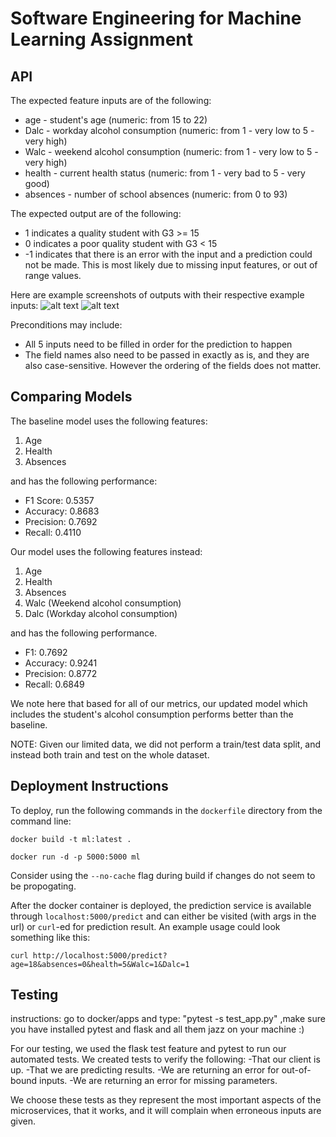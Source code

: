# Software Engineering for Machine Learning Assignment

## API

The expected feature inputs are of the following:
- age - student's age (numeric: from 15 to 22)
- Dalc - workday alcohol consumption (numeric: from 1 - very low to 5 - very high)
- Walc - weekend alcohol consumption (numeric: from 1 - very low to 5 - very high)
- health - current health status (numeric: from 1 - very bad to 5 - very good)
- absences - number of school absences (numeric: from 0 to 93)

The expected output are of the following:
- 1 indicates a quality student with G3 >= 15
- 0 indicates a poor quality student with G3 < 15
- -1 indicates that there is an error with the input and a prediction could not be made. This is most likely due to missing input features, or out of range values. 

Here are example screenshots of outputs with their respective example inputs:
![alt text](https://files.slack.com/files-pri/T02E7E44761-F02LP5E852L/image.png?pub_secret=da47a7e6b0)
![alt text](https://files.slack.com/files-pri/T02E7E44761-F02KZAFFH26/image.png?pub_secret=53cfc30e91)

Preconditions may include:
- All 5 inputs need to be filled in order for the prediction to happen
- The field names also need to be passed in exactly as is, and they are also case-sensitive. However the ordering of the fields does not matter. 

## Comparing Models

The baseline model uses the following features:

1. Age
2. Health
3. Absences

and has the following performance:

- F1 Score: 0.5357
- Accuracy: 0.8683
- Precision: 0.7692
- Recall: 0.4110

Our model uses the following features instead:

1. Age
2. Health
3. Absences
4. Walc (Weekend alcohol consumption)
5. Dalc (Workday alcohol consumption)

and has the following performance.

- F1: 0.7692
- Accuracy: 0.9241
- Precision: 0.8772
- Recall: 0.6849

We note here that based for all of our metrics, our updated model which includes the student's alcohol consumption performs better than the baseline. 

NOTE: Given our limited data, we did not perform a train/test data split, and instead both train and test on the whole dataset.


## Deployment Instructions
To deploy, run the following commands in the `dockerfile` directory from the command line:

```
docker build -t ml:latest .

docker run -d -p 5000:5000 ml
```
Consider using the `--no-cache` flag during build if changes do not seem to be propogating. 

After the docker container is deployed, the prediction service is available through `localhost:5000/predict` and can either be visited (with args in the url) or `curl`-ed for prediction result. An example usage could look something like this:

```
curl http://localhost:5000/predict?age=18&absences=0&health=5&Walc=1&Dalc=1
```

## Testing

instructions: go to docker/apps and type: "pytest -s test_app.py" ,make sure you have installed pytest and flask and all them jazz on your machine :)

For our testing, we used the flask test feature and pytest to run our automated tests. We created tests to verify the following:
-That our client is up.
-That we are predicting results.
-We are returning an error for out-of-bound inputs.
-We are returning an error for missing parameters.  

We choose these tests as they represent the most important aspects of the microservices, that it works, and it will complain when erroneous inputs are given. 
